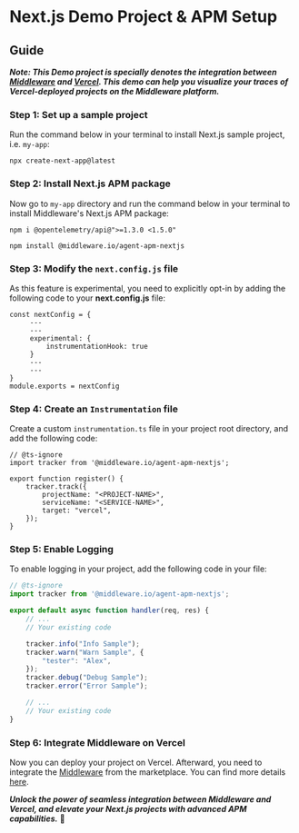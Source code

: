 # Next.js Demo Project & APM Setup

## Guide

***Note: This Demo project is specially denotes the integration between [Middleware](https://middleware.io/) and [Vercel](https://vercel.com/). This demo can help you visualize your traces of Vercel-deployed projects on the Middleware platform.***


### Step 1: Set up a sample project

Run the command below in your terminal to install Next.js sample project, i.e. `my-app`:
```
npx create-next-app@latest
```

### Step 2: Install Next.js APM package

Now go to `my-app` directory and run the command below in your terminal to install Middleware's Next.js APM package:
```
npm i @opentelemetry/api@">=1.3.0 <1.5.0"
```

```
npm install @middleware.io/agent-apm-nextjs
```

### Step 3: Modify the `next.config.js` file

As this feature is experimental, you need to explicitly opt-in by adding the following code to your **next.config.js** file:
```
const nextConfig = {
     ---
     ---
     experimental: {
         instrumentationHook: true
     }
     ---
     ---
}
module.exports = nextConfig
```

### Step 4: Create an `Instrumentation` file

Create a custom `instrumentation.ts` file in your project root directory, and add the following code:
```
// @ts-ignore
import tracker from '@middleware.io/agent-apm-nextjs';

export function register() {
    tracker.track({
        projectName: "<PROJECT-NAME>",
        serviceName: "<SERVICE-NAME>",
        target: "vercel",
    });
}
```

### Step 5: Enable Logging
To enable logging in your project, add the following code in your file:
```javascript
// @ts-ignore
import tracker from '@middleware.io/agent-apm-nextjs';

export default async function handler(req, res) {
    // ...
    // Your existing code

    tracker.info("Info Sample");
    tracker.warn("Warn Sample", {
        "tester": "Alex",
    });
    tracker.debug("Debug Sample");
    tracker.error("Error Sample");

    // ...
    // Your existing code
}
```

### Step 6: Integrate Middleware on Vercel 
 Now you can deploy your project on Vercel. Afterward, you need to integrate the [Middleware](https://vercel.com/integrations/middleware) from the marketplace. You can find more details [here](https://docs.middleware.io/docs/apm-configuration/next-js/vercel-integration).

***Unlock the power of seamless integration between Middleware and Vercel, and elevate your Next.js projects with advanced APM capabilities.*** 🚀